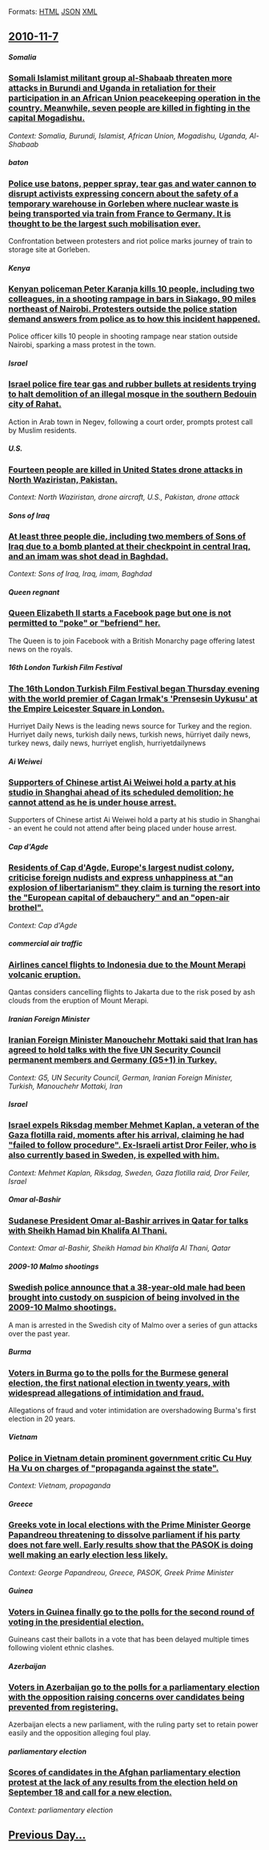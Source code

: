 
Formats: [HTML](2010/11/7/index.html)  [JSON](2010/11/7/index.json)  [XML](2010/11/7/index.xml)  

## [2010-11-7](/news/2010/11/7/index.md)

##### Somalia
### [Somali Islamist militant group al-Shabaab threaten more attacks in Burundi and Uganda in retaliation for their participation in an African Union peacekeeping operation in the country. Meanwhile, seven people are killed in fighting in the capital Mogadishu. ](/news/2010/11/7/somali-islamist-militant-group-al-shabaab-threaten-more-attacks-in-burundi-and-uganda-in-retaliation-for-their-participation-in-an-african-u.md)
_Context: Somalia, Burundi, Islamist, African Union, Mogadishu, Uganda, Al-Shabaab_

##### baton
### [Police use batons, pepper spray, tear gas and water cannon to disrupt activists expressing concern about the safety of a temporary warehouse in Gorleben where nuclear waste is being transported via train from France to Germany. It is thought to be the largest such mobilisation ever. ](/news/2010/11/7/police-use-batons-pepper-spray-tear-gas-and-water-cannon-to-disrupt-activists-expressing-concern-about-the-safety-of-a-temporary-warehouse.md)
Confrontation between protesters and riot police marks journey of train to storage site at Gorleben.

##### Kenya
### [Kenyan policeman Peter Karanja kills 10 people, including two colleagues, in a shooting rampage in bars in Siakago, 90 miles northeast of Nairobi. Protesters outside the police station demand answers from police as to how this incident happened. ](/news/2010/11/7/kenyan-policeman-peter-karanja-kills-10-people-including-two-colleagues-in-a-shooting-rampage-in-bars-in-siakago-90-miles-northeast-of-na.md)
Police officer kills 10 people in shooting rampage near station outside Nairobi, sparking a mass protest in the town.

##### Israel
### [Israel police fire tear gas and rubber bullets at residents trying to halt demolition of an illegal mosque in the southern Bedouin city of Rahat. ](/news/2010/11/7/israel-police-fire-tear-gas-and-rubber-bullets-at-residents-trying-to-halt-demolition-of-an-illegal-mosque-in-the-southern-bedouin-city-of-r.md)
Action in Arab town in Negev, following a court order, prompts protest call by Muslim residents.

##### U.S.
### [Fourteen people are killed in United States drone attacks in North Waziristan, Pakistan. ](/news/2010/11/7/fourteen-people-are-killed-in-united-states-drone-attacks-in-north-waziristan-pakistan.md)
_Context: North Waziristan, drone aircraft, U.S., Pakistan, drone attack_

##### Sons of Iraq
### [At least three people die, including two members of Sons of Iraq due to a bomb planted at their checkpoint in central Iraq, and an imam was shot dead in Baghdad. ](/news/2010/11/7/at-least-three-people-die-including-two-members-of-sons-of-iraq-due-to-a-bomb-planted-at-their-checkpoint-in-central-iraq-and-an-imam-was.md)
_Context: Sons of Iraq, Iraq, imam, Baghdad_

##### Queen regnant
### [Queen Elizabeth II starts a Facebook page but one is not permitted to "poke" or "befriend" her. ](/news/2010/11/7/queen-elizabeth-ii-starts-a-facebook-page-but-one-is-not-permitted-to-poke-or-befriend-her.md)
The Queen is to join Facebook with a British Monarchy page offering latest news on the royals.

##### 16th London Turkish Film Festival
### [The 16th London Turkish Film Festival began Thursday evening with the world premier of Cagan Irmak's 'Prensesin Uykusu' at the Empire Leicester Square in London. ](/news/2010/11/7/the-16th-london-turkish-film-festival-began-thursday-evening-with-the-world-premier-of-aaaan-irmak-s-prensesin-uykusu-at-the-empire-leic.md)
Hurriyet Daily News is the leading news source for Turkey and the region. Hurriyet daily news, turkish daily news, turkish news, hürriyet daily news, turkey news, daily news, hurriyet english, hurriyetdailynews

##### Ai Weiwei
### [Supporters of Chinese artist Ai Weiwei hold a party at his studio in Shanghai ahead of its scheduled demolition; he cannot attend as he is under house arrest. ](/news/2010/11/7/supporters-of-chinese-artist-ai-weiwei-hold-a-party-at-his-studio-in-shanghai-ahead-of-its-scheduled-demolition-he-cannot-attend-as-he-is-u.md)
Supporters of Chinese artist Ai Weiwei hold a party at his studio in Shanghai - an event he could not attend after being placed under house arrest.

##### Cap d'Agde
### [Residents of Cap d'Agde, Europe's largest nudist colony, criticise foreign nudists and express unhappiness at "an explosion of libertarianism" they claim is turning the resort into the "European capital of debauchery" and an "open-air brothel". ](/news/2010/11/7/residents-of-cap-d-agde-europe-s-largest-nudist-colony-criticise-foreign-nudists-and-express-unhappiness-at-an-explosion-of-libertarianis.md)
_Context: Cap d'Agde_

##### commercial air traffic
### [Airlines cancel flights to Indonesia due to the Mount Merapi volcanic eruption. ](/news/2010/11/7/airlines-cancel-flights-to-indonesia-due-to-the-mount-merapi-volcanic-eruption.md)
Qantas considers cancelling flights to Jakarta due to the risk posed by ash clouds from the eruption of Mount Merapi.

##### Iranian Foreign Minister
### [Iranian Foreign Minister Manouchehr Mottaki said that Iran has agreed to hold talks with the five UN Security Council permanent members and Germany (G5+1) in Turkey. ](/news/2010/11/7/iranian-foreign-minister-manouchehr-mottaki-said-that-iran-has-agreed-to-hold-talks-with-the-five-un-security-council-permanent-members-and.md)
_Context: G5, UN Security Council, German, Iranian Foreign Minister, Turkish, Manouchehr Mottaki, Iran_

##### Israel
### [Israel expels Riksdag member Mehmet Kaplan, a veteran of the Gaza flotilla raid, moments after his arrival, claiming he had "failed to follow procedure". Ex-Israeli artist Dror Feiler, who is also currently based in Sweden, is expelled with him. ](/news/2010/11/7/israel-expels-riksdag-member-mehmet-kaplan-a-veteran-of-the-gaza-flotilla-raid-moments-after-his-arrival-claiming-he-had-failed-to-follo.md)
_Context: Mehmet Kaplan, Riksdag, Sweden, Gaza flotilla raid, Dror Feiler, Israel_

##### Omar al-Bashir
### [Sudanese President Omar al-Bashir arrives in Qatar for talks with Sheikh Hamad bin Khalifa Al Thani. ](/news/2010/11/7/sudanese-president-omar-al-bashir-arrives-in-qatar-for-talks-with-sheikh-hamad-bin-khalifa-al-thani.md)
_Context: Omar al-Bashir, Sheikh Hamad bin Khalifa Al Thani, Qatar_

##### 2009-10 Malmo shootings
### [Swedish police announce that a 38-year-old male had been brought into custody on suspicion of being involved in the 2009-10 Malmo shootings. ](/news/2010/11/7/swedish-police-announce-that-a-38-year-old-male-had-been-brought-into-custody-on-suspicion-of-being-involved-in-the-2009a10-malmap-shootin.md)
A man is arrested in the Swedish city of Malmo over a series of gun attacks over the past year.

##### Burma
### [Voters in Burma go to the polls for the Burmese general election, the first national election in twenty years, with widespread allegations of intimidation and fraud. ](/news/2010/11/7/voters-in-burma-go-to-the-polls-for-the-burmese-general-election-the-first-national-election-in-twenty-years-with-widespread-allegations-o.md)
Allegations of fraud and voter intimidation are overshadowing Burma&#039;s first election in 20 years.

##### Vietnam
### [Police in Vietnam detain prominent government critic Cu Huy Ha Vu on charges of "propaganda against the state". ](/news/2010/11/7/police-in-vietnam-detain-prominent-government-critic-cu-huy-ha-vu-on-charges-of-propaganda-against-the-state.md)
_Context: Vietnam, propaganda_

##### Greece
### [Greeks vote in local elections with the Prime Minister George Papandreou threatening to dissolve parliament if his party does not fare well. Early results show that the PASOK is doing well making an early election less likely. ](/news/2010/11/7/greeks-vote-in-local-elections-with-the-prime-minister-george-papandreou-threatening-to-dissolve-parliament-if-his-party-does-not-fare-well.md)
_Context: George Papandreou, Greece, PASOK, Greek Prime Minister_

##### Guinea
### [Voters in Guinea finally go to the polls for the second round of voting in the presidential election. ](/news/2010/11/7/voters-in-guinea-finally-go-to-the-polls-for-the-second-round-of-voting-in-the-presidential-election.md)
Guineans cast their ballots in a vote that has been delayed multiple times following violent ethnic clashes.

##### Azerbaijan
### [Voters in Azerbaijan go to the polls for a parliamentary election with the opposition raising concerns over candidates being prevented from registering. ](/news/2010/11/7/voters-in-azerbaijan-go-to-the-polls-for-a-parliamentary-election-with-the-opposition-raising-concerns-over-candidates-being-prevented-from.md)
Azerbaijan elects a new parliament, with the ruling party set to retain power easily and the opposition alleging foul play.

##### parliamentary election
### [Scores of candidates in the Afghan parliamentary election protest at the lack of any results from the election held on September 18 and call for a new election. ](/news/2010/11/7/scores-of-candidates-in-the-afghan-parliamentary-election-protest-at-the-lack-of-any-results-from-the-election-held-on-september-18-and-call.md)
_Context: parliamentary election_

## [Previous Day...](/news/2010/11/6/index.md)

